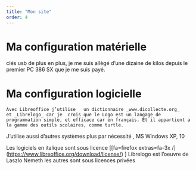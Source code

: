 ```yaml
---
title: "Mon site"
order: 4
---
```

# Ma configuration matérielle
clés usb de plus en plus, je me suis allègé d’une dizaine de kilos depuis le premier PC 386 SX que je me suis payé. 
# Ma configuration logicielle
	Avec Libreoffice j’utilise   un dictionnaire _www.dicollecte.org_
	et _Librelogo_ car je  crois que le Logo est un langage de programmation simple, et efficace car en français. Et il appartient a la gamme des outils scolaires, comme turtle.
J’utilise aussi d’autres systèmes plus par nécessité , MS Windows XP, 10

Les logiciels en italique sont sous licence     [[fa=firefox extras=fa-3x /] (https://www.libreoffice.org/download/license/) ]
Librelogo est l’oeuvre de Laszlo Nemeth
les autres sont sous licences privées 